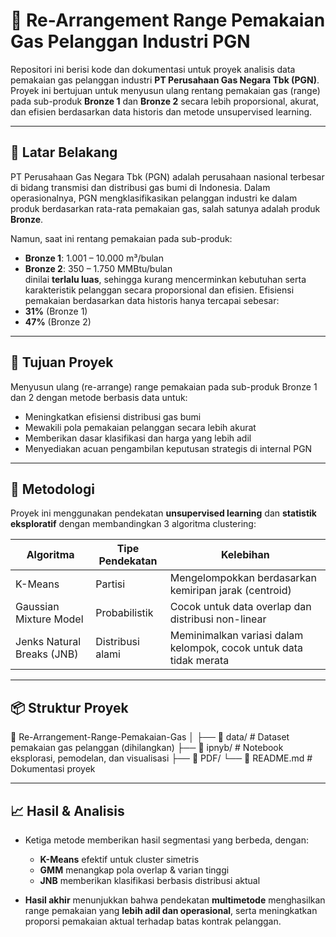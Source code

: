 # 🔄 Re-Arrangement Range Pemakaian Gas Pelanggan Industri PGN

Repositori ini berisi kode dan dokumentasi untuk proyek analisis data pemakaian gas pelanggan industri **PT Perusahaan Gas Negara Tbk (PGN)**. Proyek ini bertujuan untuk menyusun ulang rentang pemakaian gas (range) pada sub-produk **Bronze 1** dan **Bronze 2** secara lebih proporsional, akurat, dan efisien berdasarkan data historis dan metode unsupervised learning.

---

## 🏢 Latar Belakang

PT Perusahaan Gas Negara Tbk (PGN) adalah perusahaan nasional terbesar di bidang transmisi dan distribusi gas bumi di Indonesia. Dalam operasionalnya, PGN mengklasifikasikan pelanggan industri ke dalam produk berdasarkan rata-rata pemakaian gas, salah satunya adalah produk **Bronze**.

Namun, saat ini rentang pemakaian pada sub-produk:
- **Bronze 1**: 1.001 – 10.000 m³/bulan
- **Bronze 2**: 350 – 1.750 MMBtu/bulan  
dinilai **terlalu luas**, sehingga kurang mencerminkan kebutuhan serta karakteristik pelanggan secara proporsional dan efisien. Efisiensi pemakaian berdasarkan data historis hanya tercapai sebesar:
- **31%** (Bronze 1)
- **47%** (Bronze 2)

---

## 🎯 Tujuan Proyek

Menyusun ulang (re-arrange) range pemakaian pada sub-produk Bronze 1 dan 2 dengan metode berbasis data untuk:
- Meningkatkan efisiensi distribusi gas bumi
- Mewakili pola pemakaian pelanggan secara lebih akurat
- Memberikan dasar klasifikasi dan harga yang lebih adil
- Menyediakan acuan pengambilan keputusan strategis di internal PGN

---

## 🧪 Metodologi

Proyek ini menggunakan pendekatan **unsupervised learning** dan **statistik eksploratif** dengan membandingkan 3 algoritma clustering:

| Algoritma                  | Tipe Pendekatan     | Kelebihan                                                                 |
|---------------------------|---------------------|--------------------------------------------------------------------------|
| K-Means                   | Partisi             | Mengelompokkan berdasarkan kemiripan jarak (centroid)                   |
| Gaussian Mixture Model    | Probabilistik       | Cocok untuk data overlap dan distribusi non-linear                      |
| Jenks Natural Breaks (JNB)| Distribusi alami    | Meminimalkan variasi dalam kelompok, cocok untuk data tidak merata      |

---

## 📦 Struktur Proyek
📁 Re-Arrangement-Range-Pemakaian-Gas
│
├── 📁 data/ # Dataset pemakaian gas pelanggan (dihilangkan)
├── 📁 ipnyb/ # Notebook eksplorasi, pemodelan, dan visualisasi
├── 📁 PDF/ 
└── 📄 README.md # Dokumentasi proyek


---

## 📈 Hasil & Analisis

- Ketiga metode memberikan hasil segmentasi yang berbeda, dengan:
  - **K-Means** efektif untuk cluster simetris
  - **GMM** menangkap pola overlap & varian tinggi
  - **JNB** memberikan klasifikasi berbasis distribusi aktual

- **Hasil akhir** menunjukkan bahwa pendekatan **multimetode** menghasilkan range pemakaian yang **lebih adil dan operasional**, serta meningkatkan proporsi pemakaian aktual terhadap batas kontrak pelanggan.



